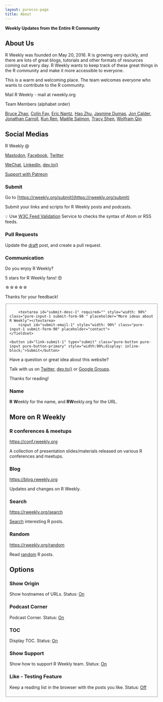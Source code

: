 ```yaml
---
layout: purecss-page
title: About
---
```


**Weekly Updates from the Entire R Community**

## About Us

R Weekly was founded on May 20, 2016. R is growing very quickly, and there are lots of great blogs, tutorials and other formats of resources coming out every day. R Weekly wants to keep track of these great things in the R community and make it more accessible to everyone.

This is a warm and welcoming place. The team welcomes everyone who wants to contribute to the R community.

Mail R Weekly - mail at rweekly.org

Team Members (alphabet order)

[Bruce Zhao](https://github.com/BruceZhaoR), [Colin Fay](https://github.com/ColinFay), [Eric Nantz](https://github.com/thercast), [Hao Zhu](https://github.com/haozhu233), [Jasmine Dumas](https://github.com/jasduma), [Jon Calder](https://github.com/jonmcalder), [Jonathan Carroll](https://github.com/jonocarroll), [Kun Ren](https://github.com/renkun-ken), [Maëlle Salmon](https://github.com/maelle), [Tracy Shen](https://github.com/tbs17/), [Wolfram Qin](https://github.com/qinwf)

## Social Medias

R Weekly @

[Mastodon](https://mastodon.social/@rweekly), [Facebook](https://facebook.com/rweekly), [Twitter](https://twitter.com/rweekly_org)

[WeChat](/wechat.html), [LinkedIn](https://www.linkedin.com/company/rweekly), [dev.to()](https://dev.to/rweekly)

[Support with Patreon](https://www.patreon.com/rweekly)

### Submit

Go to [https://rweekly.org/submit](https://rweekly.org/submit)

Submit your links and scripts for R Weekly posts and podcasts.

💡 Use [W3C Feed Validation](https://validator.w3.org/feed/)  Service to checks the syntax of Atom or RSS feeds.

### Pull Requests

Update the [draft](https://github.com/rweekly/rweekly.org/blob/gh-pages/draft.md) post, and create a pull request.

### Communication

Do you enjoy R Weekly?

5 stars for R Weekly fans! 😍

<div id="star-rating-1" class="rating" style="margin-bottom:10px;" >
<span class="stars-item" data-value="5">☆</span><span class="stars-item" data-value="4">☆</span><span class="stars-item" data-value="3">☆</span><span class="stars-item" data-value="2">☆</span><span class="stars-item" data-value="1">☆</span>
</div>

<form id="submit-form-1" class="hided-form pure-form" style="margin-bottom: 20px;">
    <p id="res-text-1">Thanks for your feedback!</p>
    <fieldset class="pure-group">

        <textarea id="submit-desc-1" required="" style="width: 90%" class="pure-input-1 submit-form-90 " placeholder="More ideas about R Weekly"></textarea>
        <input id="submit-email-1" style="width: 90%" class="pure-input-1 submit-form-90" placeholder="contact">
    </fieldset>

    <button id="link-submit-1" type="submit" class="pure-button pure-input pure-button-primary" style="width:90%;display: inline-block;">Submit</button>
</form>
<div style="display: none;" id="dialog-1" title="Submission Status">
  <p></p>
</div>

<script>

function stars_on_clicks_1() {
            if(this.getAttribute('click-done') !== "true"){
                // handle stars
                var chosen_value = parseInt(this.getAttribute('data-value'));
                var stars = document.querySelectorAll('#star-rating-1 .stars-item');
                for(var jj=0; jj!=stars.length;jj++){
                    var curr = parseInt(stars[jj].getAttribute('data-value'));
                    if (curr > chosen_value){
                        stars[jj].innerHTML = '';
                    }else{
                        stars[jj].innerHTML = "★";
                    }
                    stars[jj].setAttribute('click-done',"true");
                }

                // handle xhr
                var final_url = "https://api.rweekly.org/rating?value=" + chosen_value + "&path=" + encodeURIComponent(window.location.href);

                var xhr = new XMLHttpRequest();
                var time_xhr = (new Date()).getTime();
                xhr.open("GET", final_url);
                xhr.onreadystatechange = function() {
                    if (xhr.readyState == 4 && ( xhr.status == 200 || xhr.status == 304 )) {
                        var xhr_res = JSON.parse(xhr.responseText);
                        if (xhr_res.hasOwnProperty('error')){
                            document.getElementById('res-text-1').innerHTML = 'Thanks! You already voted today!';
                            _paq.push(['trackEvent', "submit-rating", "error", xhr_res.error, (new Date()).getTime() - time_xhr]);
                        } else {
                            _paq.push(['trackEvent', "submit-rating", "done", chosen_value, (new Date()).getTime() - time_xhr]);
                        }
                    }
                }
                xhr.send();
                _paq.push(['trackEvent', "submit-rating", "begin", chosen_value]);

                // handle show form
                document.getElementById('submit-form-1').classList.remove('hided-form');
                document.getElementById('submit-form-1').setAttribute('stars-num', chosen_value);

            }
        }

document.addEventListener("DOMContentLoaded", function () {
    var stars = document.querySelectorAll('#star-rating-1 .stars-item');
    for(var ii=0; ii!=stars.length;ii++){
        stars[ii].addEventListener("click", stars_on_clicks_1.bind(stars[ii]));
        stars[ii].addEventListener("touchend", stars_on_clicks_1.bind(stars[ii]));
    };

    document.getElementById( "submit-form-1" ).addEventListener( "submit", function(e) {
    e.preventDefault();

    var final_url = {};
    final_url.value = (document.getElementById('submit-form-1').getAttribute('stars-num'));
    final_url.desc = (document.getElementById('submit-desc-1').value);
    final_url.email = (document.getElementById('submit-email-1').value);

    var xhr = new XMLHttpRequest();
    var time_xhr = (new Date()).getTime();
    xhr.open("POST", "https://api.rweekly.org/feedback", true);
    xhr.onreadystatechange = function() {
        if (xhr.readyState == 4 && ( xhr.status == 200 || xhr.status == 304 )) {
            var xhr_res = JSON.parse(xhr.responseText);
            if (xhr_res.hasOwnProperty('error')){
                document.getElementById('dialog-1').firstElementChild.innerHTML = 'Sorry, there are too many requests. You can also talk to us with Twitter or Google Group!';
                _paq.push(['trackEvent', "submit-feedback", "error", (new Date()).getTime() - time_xhr]);
            } else {
                _paq.push(['trackEvent', "submit-feedback", "done", (new Date()).getTime() - time_xhr]);
                var words;

                document.getElementById('dialog-1').firstElementChild.innerHTML = 'Thanks for your feedback!';
                document.getElementById('submit-desc-1').value = '';
                document.getElementById('submit-email-1').value = '';
            }
            $( "#dialog-1" ).dialog({
                show: {
                    effect: "fade",
                    duration: 300
                },
                hide: {
                    effect: "fade",
                    duration: 300
                }
            });
        }
    }
    xhr.setRequestHeader("Content-Type", "application/json;charset=UTF-8");
    xhr.send(JSON.stringify(final_url));
    _paq.push(['trackEvent', "submit-feedback", "begin"]);
    });
});

</script>

Have a question or great idea about this website?

Talk with us on [Twitter](https://twitter.com/rweekly_org), [dev.to()](https://dev.to/rweekly) or [Google Groups](https://groups.google.com/forum/#!forum/rweekly).

Thanks for reading!

### Name

<strong>R</strong> <strong>W</strong>eekly for the name, and <strong>RW</strong>eekly.org for the URL.

## More on R Weekly


### R conferences & meetups

<a href="https://conf.rweekly.org">https://conf.rweekly.org</a>

A collection of presentation slides/materials released on various R conferences and meetups.

### Blog

<a href="https://blog.rweekly.org">https://blog.rweekly.org</a>

Updates and changes on R Weekly.

### Search

<a href="https://rweekly.org/search">https://rweekly.org/search</a>

[Search](./search.html) interesting R posts.

### Random

<a href="https://rweekly.org/random">https://rweekly.org/random</a>

Read [random](./random.html) R posts.

## Options

### Show Origin

Show hostnames of URLs. Status: <a id="origin-status" href="#">On</a>

<script>
if (localStorage.getItem("origin") === 'false'){
    document.getElementById('origin-status').innerText = " Off ";
} else {
    document.getElementById('origin-status').innerText = " On ";
}

function originMode(e) {
    e.preventDefault();
    if (localStorage.getItem('origin') === 'true') {
        localStorage.setItem('origin', 'false');
        document.body.classList.remove('show-origin');
        document.body.classList.add('hide-origin');
        _paq.push(['trackEvent', 'set-origin', 'false']);
        document.getElementById('origin-status').innerText = " Off ";
    } else if (localStorage.getItem('origin') === 'false') {
        localStorage.setItem('origin', 'true');
        document.body.classList.add('show-origin');
        document.body.classList.remove('hide-origin');
        _paq.push(['trackEvent', 'set-origin', 'true']);
        document.getElementById('origin-status').innerText = " On ";
    } else {
        localStorage.setItem('origin', 'false');
        document.body.classList.add('hide-origin');
        document.body.classList.remove('show-origin');
        _paq.push(['trackEvent', 'set-origin', 'false']);
        document.getElementById('origin-status').innerText = " Off ";
    }
}

document.getElementById('origin-status').addEventListener("click",originMode);

</script>

### Podcast Corner

Podcast Corner. Status: <a id="pod-corner-status" href="#">On</a>

<script>
if (localStorage.getItem("feature-podcast-corner") === 'true'){
    document.getElementById('pod-corner-status').innerText = " On ";
} else {
    document.getElementById('pod-corner-status').innerText = " Off ";
}

function pod_corner_feature(e){
    e.preventDefault();
    if (localStorage.getItem("feature-podcast-corner") === 'false'){
        localStorage.setItem("feature-podcast-corner", true);
        _paq.push(['trackEvent', 'set-pod', 'true']);
        document.getElementById('pod-corner-status').innerText = " On ";
        window.location.reload();
    } else {
        localStorage.setItem("feature-podcast-corner", false);
        _paq.push(['trackEvent', 'set-pod', 'false']);
        document.getElementById('pod-corner-status').innerText = " Off ";
        window.location.reload();
    }
}

document.getElementById('pod-corner-status').addEventListener("click",pod_corner_feature);

</script>


### TOC

Display TOC. Status: <a id="toc-status" href="#">On</a>

<script>
if (localStorage.getItem("feature-toc") === 'false'){
    document.getElementById('toc-status').innerText = " Off ";
} else {
    document.getElementById('toc-status').innerText = " On ";
}

function toc_feature(e){
    e.preventDefault();
    if (localStorage.getItem("feature-toc") === 'false'){
        localStorage.setItem("feature-toc", true);
        _paq.push(['trackEvent', 'set-toc', 'true']);
        document.getElementById('toc-status').innerText = " On ";
        window.location.reload();
    } else {
        localStorage.setItem("feature-toc", false);
        _paq.push(['trackEvent', 'set-toc', 'false']);
        document.getElementById('toc-status').innerText = " Off ";
        window.location.reload();
    }
}

document.getElementById('toc-status').addEventListener("click",toc_feature);

</script>

### Show Support

Show how to support R Weekly team. Status: <a id="support-status" href="#">On</a>

<script>
if (localStorage.getItem("feature-support") === 'false'){
    document.getElementById('support-status').innerText = " Off ";
} else {
    document.getElementById('support-status').innerText = " On ";
}

function support_feature(e){
    e.preventDefault();
    if (localStorage.getItem("feature-support") === 'false'){
        localStorage.setItem("feature-support", true);
        _paq.push(['trackEvent', 'set-support', 'true']);
        document.getElementById('support-status').innerText = " On ";
        window.location.reload();
    } else {
        localStorage.setItem("feature-support", false);
        _paq.push(['trackEvent', 'set-support', 'false']);
        document.getElementById('support-status').innerText = " Off ";
        window.location.reload();
    }
}

document.getElementById('support-status').addEventListener("click",support_feature);

</script>

### Like - Testing Feature

Keep a reading list in the browser with the posts you like. Status: <a id="like-status" href="#">Off</a>

<script>
if (localStorage.getItem("feature-like") === 'true'){
    document.getElementById('like-status').innerText = " On ";
} else {
    document.getElementById('like-status').innerText = " Off ";
}

function like_feature(e){
    e.preventDefault();
    if (localStorage.getItem("feature-like") === 'true'){
        localStorage.setItem("feature-like", false);
        _paq.push(['trackEvent', 'set-like', 'false']);
        document.getElementById('like-status').innerText = " Off ";
    } else {
        localStorage.setItem("feature-like", true);
        _paq.push(['trackEvent', 'set-like', 'true']);
        document.getElementById('like-status').innerText = " On ";
    }
}

document.getElementById('like-status').addEventListener("click",like_feature);

</script>

